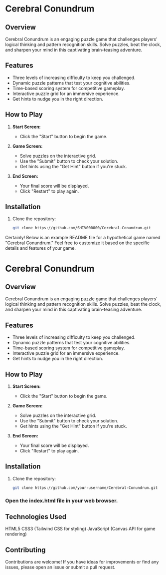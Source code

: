 # Cerebral Conundrum

## Overview

Cerebral Conundrum is an engaging puzzle game that challenges players' logical thinking and pattern recognition skills. Solve puzzles, beat the clock, and sharpen your mind in this captivating brain-teasing adventure.

## Features

- Three levels of increasing difficulty to keep you challenged.
- Dynamic puzzle patterns that test your cognitive abilities.
- Time-based scoring system for competitive gameplay.
- Interactive puzzle grid for an immersive experience.
- Get hints to nudge you in the right direction.

## How to Play

1. **Start Screen:**
   - Click the "Start" button to begin the game.

2. **Game Screen:**
   - Solve puzzles on the interactive grid.
   - Use the "Submit" button to check your solution.
   - Get hints using the "Get Hint" button if you're stuck.

3. **End Screen:**
   - Your final score will be displayed.
   - Click "Restart" to play again.

## Installation

1. Clone the repository:
   ```bash
   git clone https://github.com/SHIV000000/Cerebral-Conundrum.git
   ```

Certainly! Below is an example README file for a hypothetical game named "Cerebral Conundrum." Feel free to customize it based on the specific details and features of your game.

# Cerebral Conundrum

## Overview

Cerebral Conundrum is an engaging puzzle game that challenges players' logical thinking and pattern recognition skills. Solve puzzles, beat the clock, and sharpen your mind in this captivating brain-teasing adventure.

## Features

- Three levels of increasing difficulty to keep you challenged.
- Dynamic puzzle patterns that test your cognitive abilities.
- Time-based scoring system for competitive gameplay.
- Interactive puzzle grid for an immersive experience.
- Get hints to nudge you in the right direction.

## How to Play

1. **Start Screen:**
   - Click the "Start" button to begin the game.

2. **Game Screen:**
   - Solve puzzles on the interactive grid.
   - Use the "Submit" button to check your solution.
   - Get hints using the "Get Hint" button if you're stuck.

3. **End Screen:**
   - Your final score will be displayed.
   - Click "Restart" to play again.

## Installation

1. Clone the repository:
   ```bash
   git clone https://github.com/your-username/Cerebral-Conundrum.git
   ```
### Open the index.html file in your web browser.

## Technologies Used
HTML5
CSS3 (Tailwind CSS for styling)
JavaScript (Canvas API for game rendering)

## Contributing
Contributions are welcome! If you have ideas for improvements or find any issues, please open an issue or submit a pull request.
